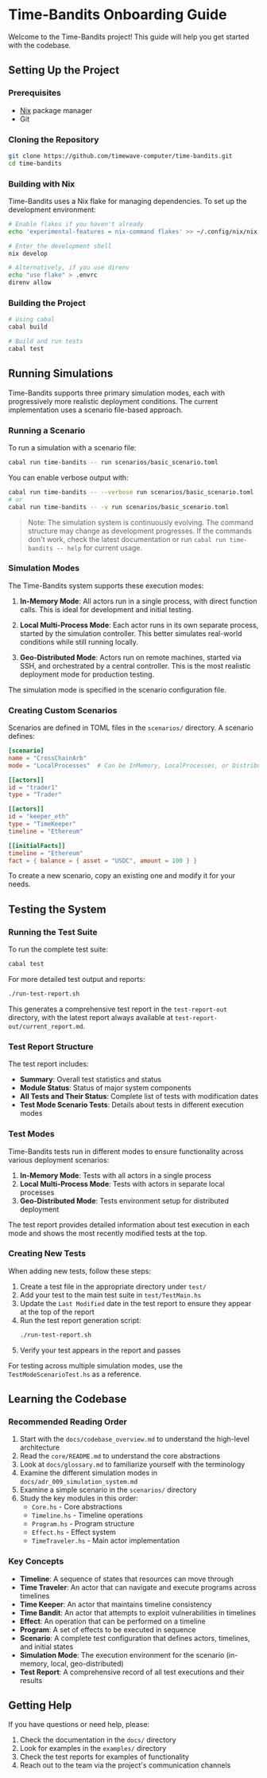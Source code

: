 # Time-Bandits Onboarding Guide

Welcome to the Time-Bandits project! This guide will help you get started with the codebase.

## Setting Up the Project

### Prerequisites

- [Nix](https://nixos.org/download.html) package manager
- Git

### Cloning the Repository

```bash
git clone https://github.com/timewave-computer/time-bandits.git
cd time-bandits
```

### Building with Nix

Time-Bandits uses a Nix flake for managing dependencies. To set up the development environment:

```bash
# Enable flakes if you haven't already
echo 'experimental-features = nix-command flakes' >> ~/.config/nix/nix.conf

# Enter the development shell
nix develop

# Alternatively, if you use direnv
echo "use flake" > .envrc
direnv allow
```

### Building the Project

```bash
# Using cabal
cabal build

# Build and run tests
cabal test
```

## Running Simulations

Time-Bandits supports three primary simulation modes, each with progressively more realistic deployment conditions. The current implementation uses a scenario file-based approach.

### Running a Scenario

To run a simulation with a scenario file:

```bash
cabal run time-bandits -- run scenarios/basic_scenario.toml
```

You can enable verbose output with:

```bash
cabal run time-bandits -- --verbose run scenarios/basic_scenario.toml
# or
cabal run time-bandits -- -v run scenarios/basic_scenario.toml
```

> Note: The simulation system is continuously evolving. The command structure may change as development progresses. If the commands don't work, check the latest documentation or run `cabal run time-bandits -- help` for current usage.

### Simulation Modes

The Time-Bandits system supports these execution modes:

1. **In-Memory Mode**: All actors run in a single process, with direct function calls. This is ideal for development and initial testing.

2. **Local Multi-Process Mode**: Each actor runs in its own separate process, started by the simulation controller. This better simulates real-world conditions while still running locally.

3. **Geo-Distributed Mode**: Actors run on remote machines, started via SSH, and orchestrated by a central controller. This is the most realistic deployment mode for production testing.

The simulation mode is specified in the scenario configuration file.

### Creating Custom Scenarios

Scenarios are defined in TOML files in the `scenarios/` directory. A scenario defines:

```toml
[scenario]
name = "CrossChainArb"
mode = "LocalProcesses"  # Can be InMemory, LocalProcesses, or Distributed

[[actors]]
id = "trader1"
type = "Trader"

[[actors]]
id = "keeper_eth"
type = "TimeKeeper"
timeline = "Ethereum"

[[initialFacts]]
timeline = "Ethereum"
fact = { balance = { asset = "USDC", amount = 100 } }
```

To create a new scenario, copy an existing one and modify it for your needs.

## Testing the System

### Running the Test Suite

To run the complete test suite:

```bash
cabal test
```

For more detailed test output and reports:

```bash
./run-test-report.sh
```

This generates a comprehensive test report in the `test-report-out` directory, with the latest report always available at `test-report-out/current_report.md`.

### Test Report Structure

The test report includes:

- **Summary**: Overall test statistics and status
- **Module Status**: Status of major system components
- **All Tests and Their Status**: Complete list of tests with modification dates
- **Test Mode Scenario Tests**: Details about tests in different execution modes

### Test Modes

Time-Bandits tests run in different modes to ensure functionality across various deployment scenarios:

1. **In-Memory Mode**: Tests with all actors in a single process
2. **Local Multi-Process Mode**: Tests with actors in separate local processes
3. **Geo-Distributed Mode**: Tests environment setup for distributed deployment

The test report provides detailed information about test execution in each mode and shows the most recently modified tests at the top.

### Creating New Tests

When adding new tests, follow these steps:

1. Create a test file in the appropriate directory under `test/`
2. Add your test to the main test suite in `test/TestMain.hs`
3. Update the `Last Modified` date in the test report to ensure they appear at the top of the report
4. Run the test report generation script:
   ```bash
   ./run-test-report.sh
   ```
5. Verify your test appears in the report and passes

For testing across multiple simulation modes, use the `TestModeScenarioTest.hs` as a reference.

## Learning the Codebase

### Recommended Reading Order

1. Start with the `docs/codebase_overview.md` to understand the high-level architecture
2. Read the `core/README.md` to understand the core abstractions
3. Look at `docs/glossary.md` to familiarize yourself with the terminology
4. Examine the different simulation modes in `docs/adr_009_simulation_system.md`
5. Examine a simple scenario in the `scenarios/` directory
6. Study the key modules in this order:
   - `Core.hs` - Core abstractions
   - `Timeline.hs` - Timeline operations
   - `Program.hs` - Program structure
   - `Effect.hs` - Effect system
   - `TimeTraveler.hs` - Main actor implementation

### Key Concepts

- **Timeline**: A sequence of states that resources can move through
- **Time Traveler**: An actor that can navigate and execute programs across timelines
- **Time Keeper**: An actor that maintains timeline consistency
- **Time Bandit**: An actor that attempts to exploit vulnerabilities in timelines
- **Effect**: An operation that can be performed on a timeline
- **Program**: A set of effects to be executed in sequence
- **Scenario**: A complete test configuration that defines actors, timelines, and initial states
- **Simulation Mode**: The execution environment for the scenario (in-memory, local, geo-distributed)
- **Test Report**: A comprehensive record of all test executions and their results

## Getting Help

If you have questions or need help, please:

1. Check the documentation in the `docs/` directory
2. Look for examples in the `examples/` directory
3. Check the test reports for examples of functionality
4. Reach out to the team via the project's communication channels 